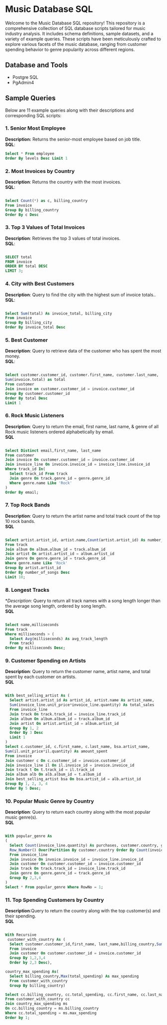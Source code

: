 # Music Database SQL

Welcome to the Music Database SQL repository! This repository is a comprehensive collection of SQL database scripts tailored for music industry analysis. It includes schema definitions, sample datasets, and a variety of example queries. These scripts have been meticulously crafted to explore various facets of the music database, ranging from customer spending behavior to genre popularity across different regions. 

## Database and Tools
* Postgre SQL
* PgAdmin4

## Sample Queries

Below are 11 example queries along with their descriptions and corresponding SQL scripts:



### 1. Senior Most Employee
**Description:** Returns the senior-most employee based on job title. <br>
**SQL**:
```sql
Select * From employee 
Order By levels Desc Limit 1  
```

### 2. Most Invoices by Country
**Description**: Returns the country with the most invoices. <br>
**SQL**:
```sql

Select Count(*) as c, billing_country 
From invoice 
Group By billing_country 
Order By c Desc
```


### 3. Top 3 Values of Total Invoices
**Description**: Retrieves the top 3 values of total invoices. <br>
**SQL**:
```sql

SELECT total 
FROM invoice 
ORDER BY total DESC 
LIMIT 3;
```

### 4. City with Best Customers
**Description**: Query to find the city with the highest sum of invoice totals.. <br>
**SQL**:
```sql

Select Sum(total) As invoice_total, billing_city 
From invoice
Group By billing_city 
Order By invoice_total Desc
```

### 5. Best Customer
**Description**: Query to retrieve data of the customer who has spent the most money. <br>
**SQL**:
```sql

Select customer.customer_id, customer.first_name, customer.last_name, 
Sum(invoice.total) as total 
From customer
Join invoice on customer.customer_id = invoice.customer_id 
Group By customer.customer_id 
Order By total Desc 
Limit 1 
```
### 6. Rock Music Listeners
**Description**: Query to return the email, first name, last name, & genre of all Rock music listeners ordered alphabetically by email. <br>
**SQL**
```sql

Select Distinct email,first_name, last_name
From customer
Join invoice On customer.customer_id = invoice.customer_id
Join invoice_line On invoice.invoice_id = invoice_line.invoice_id
Where track_id In(
  Select track_id From track
  Join genre On track.genre_id = genre.genre_id
  Where genre.name Like 'Rock'
)
Order By email;
```
### 7. Top Rock Bands
**Description**: Query to return the artist name and total track count of the top 10 rock bands. <br>
**SQL**
```sql

Select artist.artist_id, artist.name,Count(artist.artist_id) As number_of_songs
From track
Join album On album.album_id = track.album_id
Join artist On artist.artist_id = album.artist_id
Join genre On genre.genre_id = track.genre_id
Where genre.name Like 'Rock'
Group By artist.artist_id
Order By number_of_songs Desc
Limit 10;
```
### 8. Longest Tracks
**Description*: Query to return all track names with a song length longer than the average song length, ordered by song length. <br>
**SQL**
```sql

Select name,milliseconds
From track
Where milliseconds > (
  Select Avg(milliseconds) As avg_track_length
  From track)
Order By milliseconds Desc;
```
### 9. Customer Spending on Artists
**Description**: Query to return the customer name, artist name, and total spent by each customer on artists. <br>
**SQL**
```sql

With best_selling_artist As (
  Select artist.artist_id As artist_id, artist.name As artist_name,
  Sum(invoice_line.unit_price*invoice_line.quantity) As total_sales
  From invoice_line
  Join track On track.track_id = invoice_line.track_id
  Join album On album.album_id = track.album_id
  Join artist On artist.artist_id = album.artist_id
  Group By 1, 2
  Order By 3 Desc
  Limit 1
)
Select c.customer_id, c.first_name, c.last_name, bsa.artist_name,
Sum(il.unit_price*il.quantity) As amount_spent
From invoice
Join customer c On c.customer_id = invoice.customer_id
Join invoice_line il On il.invoice_id = invoice.invoice_id
Join track t On t.track_id = il.track_id
Join album alb On alb.album_id = t.album_id
Join best_selling_artist bsa On bsa.artist_id = alb.artist_id
Group By 1, 2, 3, 4
Order By 5 Desc;
```
### 10. Popular Music Genre by Country
**Description**: Query to return each country along with the most popular music genre(s). <br>
**SQL**
```sql

With popular_genre As
(
  Select Count(invoice_line.quantity) As purchases, customer.country, genre.name, genre.genre_id,
  Row_Number() Over(Partition By customer.country Order By Count(invoice_line.quantity) Desc) As Rowno
  From invoice_line
  Join invoice On invoice.invoice_id = invoice_line.invoice_id
  Join customer On customer.customer_id = invoice.customer_id
  Join track On track.track_id = invoice_line.track_id
  Join genre On genre.genre_id = track.genre_id
  Group By 2,3,4
)
Select * From popular_genre Where RowNo = 1;
```
### 11. Top Spending Customers by Country
**Description**:Query to return the country along with the top customer(s) and their spending. <br>
**SQL**
```sql

With Recursive
 customer_with_country As (
  Select customer.customer_id,first_name, last_name,billing_country,Sum(total) As total_spending
  From invoice
  Join customer On customer.customer_id = invoice.customer_id
  Group By 1,2,3,4
  Order by 2,3 Desc),

country_max_spending As(
  Select billing_country,Max(total_spending) As max_spending
  From customer_with_country
  Group By billing_country)

Select cc.billing_country, cc.total_spending, cc.first_name, cc.last_name, cc.customer_id
From customer_with_country cc
Join country_max_spending ms
On cc.billing_country = ms.billing_country
Where cc.total_spending = ms.max_spending
Order by 1;
```


